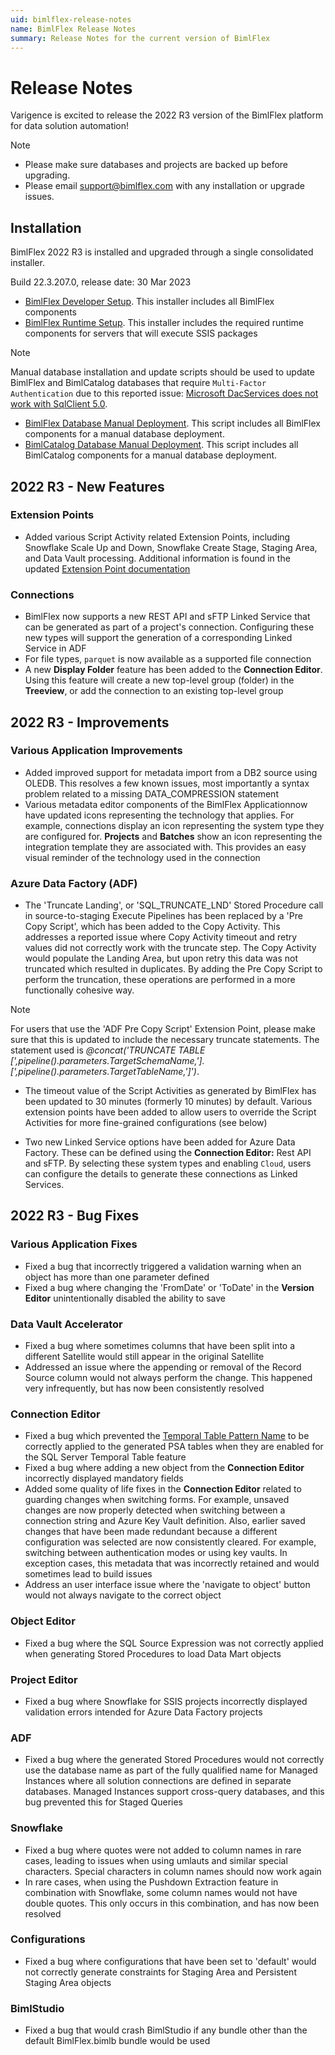 ```yaml
---
uid: bimlflex-release-notes
name: BimlFlex Release Notes
summary: Release Notes for the current version of BimlFlex
---
```


# Release Notes

Varigence is excited to release the 2022 R3 version of the BimlFlex platform for data solution automation!

> [!NOTE]
>
> * Please make sure databases and projects are backed up before upgrading.
> * Please email support@bimlflex.com with any installation or upgrade issues.

## Installation

BimlFlex 2022 R3 is installed and upgraded through a single consolidated installer.

<!--
MANUALLY UPDATE BUILD NUMBER UPON RELEASE
-->

Build 22.3.207.0, release date: 30 Mar 2023

>
* [BimlFlex Developer Setup](https://varigence.com/downloads/bimlflexdevsetup.exe). This installer includes all BimlFlex components
* [BimlFlex Runtime Setup](https://varigence.com/downloads/bimlflexruntimesetup.exe). This installer includes the required runtime components for servers that will execute SSIS packages

>[!NOTE]
>Manual database installation and update scripts should be used to update BimlFlex and BimlCatalog databases that require `Multi-Factor Authentication` due to this reported issue: [Microsoft DacServices does not work with SqlClient 5.0](https://github.com/microsoft/DacFx/issues/126).
>
>
>* [BimlFlex Database Manual Deployment](https://varigence.com/downloads/manual-deploy-bimlflex.zip). This script includes all BimlFlex components for a manual database deployment.
>* [BimlCatalog Database Manual Deployment](https://varigence.com/downloads/manual-deploy-bimlcatalog.zip). This script includes all BimlCatalog components for a manual database deployment.

## 2022 R3 - New Features

<!--
### Triggers

Azure Data Factory *Triggers* are now supported in BimlFlex, for Projects that are configured to generate Azure Data Factory or Mapping Data Flows output. When a Project has either the `Azure Data Factory (ADF)` or `Azure Mapping Data Flows (ADF)` Integration Template, the Trigger option will become available in the Batch Editor for the Batch that is associated with the Project.

The Trigger feature supports Tumbling Window and Scheduled triggers to be created in ADF. Additional configurations that can be applied in the same editor are:

* Name
* Start- and End Date (timestamps)
* Recurrence
* Delay
* Concurrency
* Retry configuration
* Runtime state
-->

### Extension Points

* Added various Script Activity related Extension Points, including Snowflake Scale Up and Down, Snowflake Create Stage, Staging Area, and Data Vault processing. Additional information is found in the updated [Extension Point documentation](xref:bimlflex-concepts-extensionpoints)

### Connections

* BimlFlex now supports a new REST API and sFTP Linked Service that can be generated as part of a project's connection. Configuring these new types will support the generation of a corresponding Linked Service in ADF
* For file types, `parquet` is now available as a supported file connection
* A new **Display Folder** feature has been added to the **Connection Editor**. Using this feature will create a new top-level group (folder) in the **Treeview**, or add the connection to an existing top-level group

## 2022 R3 - Improvements

### Various Application Improvements

* Added improved support for metadata import from a DB2 source using OLEDB. This resolves a few known issues, most importantly a syntax problem related to a missing DATA_COMPRESSION statement
* Various metadata editor components of the BimlFlex Applicationnow have updated icons representing the technology that applies. For example, connections display an icon representing the system type they are configured for. **Projects** and **Batches** show an icon representing the integration template they are associated with. This provides an easy visual reminder of the technology used in the connection

### Azure Data Factory (ADF)

* The 'Truncate Landing', or 'SQL_TRUNCATE_LND' Stored Procedure call in source-to-staging Execute Pipelines has been replaced by a 'Pre Copy Script', which has been added to the Copy Activity. This addresses a reported issue where Copy Activity timeout and retry values did not correctly work with the truncate step. The Copy Activity would populate the Landing Area, but upon retry this data was not truncated which resulted in duplicates. By adding the Pre Copy Script to perform the truncation, these operations are performed in a more functionally cohesive way.

>[!NOTE]
>For users that use the 'ADF Pre Copy Script' Extension Point, please make sure that this is updated to include the necessary truncate statements. The statement used is _@concat('TRUNCATE TABLE [',pipeline().parameters.TargetSchemaName,'].[',pipeline().parameters.TargetTableName,']')_.

* The timeout value of the Script Activities as generated by BimlFlex has been updated to 30 minutes (formerly 10 minutes) by default. Various extension points have been added to allow users to override the Script Activities for more fine-grained configurations (see below)

* Two new Linked Service options have been added for Azure Data Factory. These can be defined using the **Connection Editor:** Rest API and sFTP. By selecting these system types and enabling `Cloud`, users can configure the details to generate these connections as Linked Services.

## 2022 R3 - Bug Fixes

### Various Application Fixes

* Fixed a bug that incorrectly triggered a validation warning when an object has more than one parameter defined
* Fixed a bug where changing the 'FromDate' or 'ToDate' in the **Version Editor** unintentionally disabled the ability to save

### Data Vault Accelerator

* Fixed a bug where sometimes columns that have been split into a different Satellite would still appear in the original Satellite
* Addressed an issue where the appending or removal of the Record Source column would not always perform the change. This happened very infrequently, but has now been consistently resolved

### Connection Editor

* Fixed a bug which prevented the [Temporal Table Pattern Name](xref:bimlflex-reference-documentation-setting-PsaTemporalTableName) to be correctly applied to the generated PSA tables when they are enabled for the SQL Server Temporal Table feature
* Fixed a bug where adding a new object from the **Connection Editor** incorrectly displayed mandatory fields
* Added some quality of life fixes in the **Connection Editor** related to guarding changes when switching forms. For example, unsaved changes are now properly detected when switching between a connection string and Azure Key Vault definition. Also, earlier saved changes that have been made redundant because a different configuration was selected are now consistently cleared. For example, switching between authentication modes or using key vaults. In exception cases, this metadata that was incorrectly retained and would sometimes lead to build issues
* Address an user interface issue where the 'navigate to object' button would not always navigate to the correct object

### Object Editor

* Fixed a bug where the SQL Source Expression was not correctly applied when generating Stored Procedures to load Data Mart objects

### Project Editor

* Fixed a bug where Snowflake for SSIS projects incorrectly displayed validation errors intended for Azure Data Factory projects

### ADF

* Fixed a bug where the generated Stored Procedures would not correctly use the database name as part of the fully qualified name for Managed Instances where all solution connections are defined in separate databases. Managed Instances support cross-query databases, and this bug prevented this for Staged Queries

### Snowflake

* Fixed a bug where quotes were not added to column names in rare cases, leading to issues when using umlauts and similar special characters. Special characters in column names should now work again
* In rare cases, when using the Pushdown Extraction feature in combination with Snowflake, some column names would not have double quotes. This only occurs in this combination, and has now been resolved

### Configurations

* Fixed a bug where configurations that have been set to 'default' would not correctly generate constraints for Staging Area and Persistent Staging Area objects

### BimlStudio

* Fixed a bug that would crash BimlStudio if any bundle other than the default BimlFlex.bimlb bundle would be used
